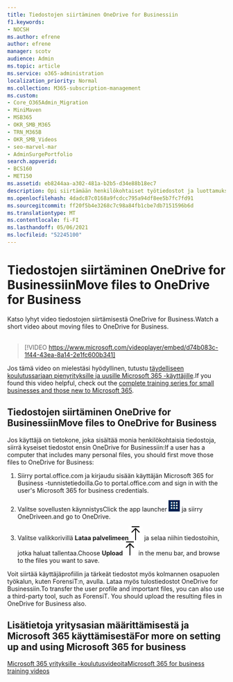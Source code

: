 ```yaml
---
title: Tiedostojen siirtäminen OneDrive for Businessiin
f1.keywords:
- NOCSH
ms.author: efrene
author: efrene
manager: scotv
audience: Admin
ms.topic: article
ms.service: o365-administration
localization_priority: Normal
ms.collection: M365-subscription-management
ms.custom:
- Core_O365Admin_Migration
- MiniMaven
- MSB365
- OKR_SMB_M365
- TRN_M365B
- OKR_SMB_Videos
- seo-marvel-mar
- AdminSurgePortfolio
search.appverid:
- BCS160
- MET150
ms.assetid: eb8244aa-a302-481a-b2b5-d34e88b18ec7
description: Opi siirtämään henkilökohtaiset työtiedostot ja luottamukselliset OneDrive for Business helposti.
ms.openlocfilehash: 4dadc87c0168a9fcdcc795a94df8ee5b7fc7fd91
ms.sourcegitcommit: ff20f5b4e3268c7c98a84fb1cbe7db7151596b6d
ms.translationtype: MT
ms.contentlocale: fi-FI
ms.lasthandoff: 05/06/2021
ms.locfileid: "52245100"
---
```

# <a name="move-files-to-onedrive-for-business"></a><span data-ttu-id="5e429-103">Tiedostojen siirtäminen OneDrive for Businessiin</span><span class="sxs-lookup"><span data-stu-id="5e429-103">Move files to OneDrive for Business</span></span>

<span data-ttu-id="5e429-104">Katso lyhyt video tiedostojen siirtämisestä OneDrive for Business.</span><span class="sxs-lookup"><span data-stu-id="5e429-104">Watch a short video about moving files to OneDrive for Business.</span></span><br><br>

> [!VIDEO https://www.microsoft.com/videoplayer/embed/d74b083c-1f44-43ea-8a14-2e1fc600b341] 

<span data-ttu-id="5e429-105">Jos tämä video on mielestäsi hyödyllinen, tutustu [täydelliseen koulutussarjaan pienyrityksille ja uusille Microsoft 365 -käyttäjille](../business-video/index.yml).</span><span class="sxs-lookup"><span data-stu-id="5e429-105">If you found this video helpful, check out the [complete training series for small businesses and those new to Microsoft 365](../business-video/index.yml).</span></span>


## <a name="move-files-to-onedrive-for-business"></a><span data-ttu-id="5e429-106">Tiedostojen siirtäminen OneDrive for Businessiin</span><span class="sxs-lookup"><span data-stu-id="5e429-106">Move files to OneDrive for Business</span></span>

<span data-ttu-id="5e429-107">Jos käyttäjä on tietokone, joka sisältää monia henkilökohtaisia tiedostoja, siirrä kyseiset tiedostot ensin OneDrive for Businessiin:</span><span class="sxs-lookup"><span data-stu-id="5e429-107">If a user has a computer that includes many personal files, you should first move those files to OneDrive for Business:</span></span>
  
1. <span data-ttu-id="5e429-108">Siirry portal.office.com ja kirjaudu sisään käyttäjän Microsoft 365 for Business -tunnistetiedoilla.</span><span class="sxs-lookup"><span data-stu-id="5e429-108">Go to portal.office.com and sign in with the user's Microsoft 365 for business credentials.</span></span>

2. <span data-ttu-id="5e429-109">Valitse sovellusten käynnistys</span><span class="sxs-lookup"><span data-stu-id="5e429-109">Click the app launcher</span></span> ![The app launcher icon in Office 365](../media/7502f4ec-3c9a-435d-a7b4-b9cda85189a7.png) <span data-ttu-id="5e429-111">ja siirry OneDriveen.</span><span class="sxs-lookup"><span data-stu-id="5e429-111">and go to OneDrive.</span></span> 
    
3. <span data-ttu-id="5e429-112">Valitse valikkorivillä **Lataa palvelimeen**![Upload](../media/d9b963b8-10af-42e2-953d-360301b83d3c.png) ja selaa niihin tiedostoihin, jotka haluat tallentaa.</span><span class="sxs-lookup"><span data-stu-id="5e429-112">Choose **Upload**![Upload](../media/d9b963b8-10af-42e2-953d-360301b83d3c.png) in the menu bar, and browse to the files you want to save.</span></span> 
    
<span data-ttu-id="5e429-p101">Voit siirtää käyttäjäprofiilin ja tärkeät tiedostot myös kolmannen osapuolen työkalun, kuten ForensiT:n, avulla. Lataa myös tulostiedostot OneDrive for Businessiin.</span><span class="sxs-lookup"><span data-stu-id="5e429-p101">To transfer the user profile and important files, you can also use a third-party tool, such as ForensiT. You should upload the resulting files in OneDrive for Business also.</span></span>
  
## <a name="for-more-on-setting-up-and-using-microsoft-365-for-business"></a><span data-ttu-id="5e429-115">Lisätietoja yritysasian määrittämisestä ja Microsoft 365 käyttämisestä</span><span class="sxs-lookup"><span data-stu-id="5e429-115">For more on setting up and using Microsoft 365 for business</span></span>

[<span data-ttu-id="5e429-116">Microsoft 365 yrityksille -koulutusvideoita</span><span class="sxs-lookup"><span data-stu-id="5e429-116">Microsoft 365 for business training videos</span></span>](../business-video/index.yml)
